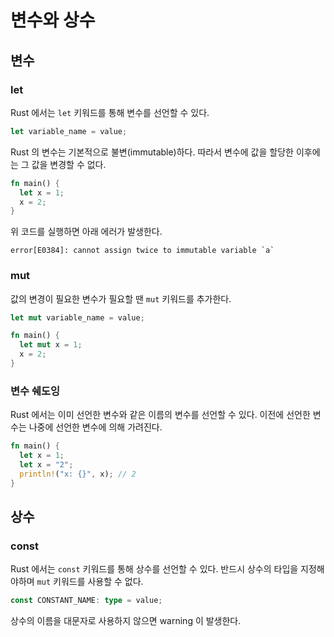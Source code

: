 <!--meta
title: 변수와 상수 - Rust
description: Rust 변수와 상수에 대해 공부한 내용 정리
keywords: rust, 변수, 상수
-->

# 변수와 상수

## 변수

### let

Rust 에서는 `let` 키워드를 통해 변수를 선언할 수 있다.

```rs
let variable_name = value;
```

Rust 의 변수는 기본적으로 불변(immutable)하다. 따라서 변수에 값을 할당한 이후에는 그 값을 변경할 수 없다.

```rs
fn main() {
  let x = 1;
  x = 2;
}
```

위 코드를 실행하면 아래 에러가 발생한다.

```
error[E0384]: cannot assign twice to immutable variable `a`
```

### mut

값의 변경이 필요한 변수가 필요할 땐 `mut` 키워드를 추가한다.

```rs
let mut variable_name = value;
```

```rs
fn main() {
  let mut x = 1;
  x = 2;
}
```

### 변수 쉐도잉

Rust 에서는 이미 선언한 변수와 같은 이름의 변수를 선언할 수 있다. 이전에 선언한 변수는 나중에 선언한 변수에 의해 가려진다.

```rs
fn main() {
  let x = 1;
  let x = "2";
  println!("x: {}", x); // 2
}
```

## 상수

### const

Rust 에서는 `const` 키워드를 통해 상수를 선언할 수 있다. 반드시 상수의 타입을 지정해야하며 `mut` 키워드를 사용할 수 없다.

```rs
const CONSTANT_NAME: type = value;
```

상수의 이름을 대문자로 사용하지 않으면 warning 이 발생한다.
